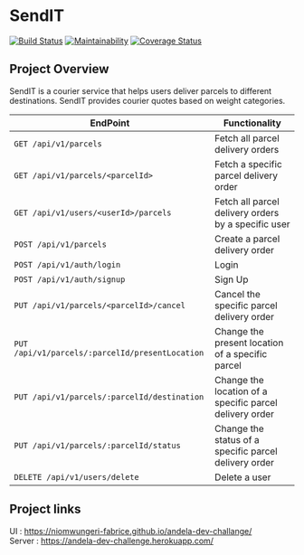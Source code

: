 # SendIT 

[![Build Status](https://travis-ci.org/niomwungeri-fabrice/andela-dev-challange.svg?branch=develop)](https://travis-ci.org/niomwungeri-fabrice/andela-dev-challange) [![Maintainability](https://api.codeclimate.com/v1/badges/ca5d6803d2613e3f1ec8/maintainability)](https://codeclimate.com/github/niomwungeri-fabrice/andela-dev-challange/maintainability) [![Coverage Status](https://coveralls.io/repos/github/niomwungeri-fabrice/andela-dev-challange/badge.svg?branch=develop)](https://coveralls.io/github/niomwungeri-fabrice/andela-dev-challange?branch=develop)

## Project Overview

SendIT is a courier service that helps users deliver parcels to different destinations. SendIT
provides courier quotes based on weight categories. 

| EndPoint | Functionality |
| --- | --- |
| `GET /api/v1/parcels` | Fetch all parcel delivery orders |
| `GET /api/v1/parcels/<parcelId>` | Fetch a specific parcel delivery order |
| `GET /api/v1/users/<userId>/parcels` | Fetch all parcel delivery orders by a specific user |
| `POST /api/v1/parcels` | Create a parcel delivery order |
| `POST /api/v1/auth/login` | Login |
| `POST /api/v1/auth/signup` | Sign Up |
| `PUT /api/v1/parcels/<parcelId>/cancel` | Cancel the specific parcel delivery order |
| `PUT /api/v1/parcels/:parcelId/presentLocation` | Change the present location of a specific parcel |
| `PUT /api/v1/parcels/:parcelId/destination` | Change the location of a specific parcel delivery order |
| `PUT /api/v1/parcels/:parcelId/status` | Change the status of a specific parcel delivery order |
| `DELETE /api/v1/users/delete` | Delete a user |

## Project links
UI : https://niomwungeri-fabrice.github.io/andela-dev-challange/<br>
Server : https://andela-dev-challenge.herokuapp.com/
